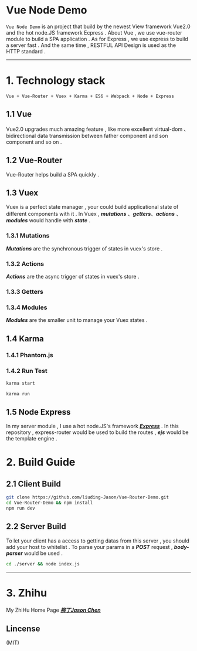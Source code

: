 
# Vue Node Demo
	
`Vue Node Demo` is an project that build by the newest View framework Vue2.0 and the hot node.JS
framework Ecpress . About Vue , we use vue-router module to build a SPA application . As for
Express , we use express to build a server fast . And the same time , RESTFUL API Design is 
used as the HTTP  standard .

***

# 1. Technology stack
	
	Vue + Vue-Router + Vuex + Karma + ES6 + Webpack + Node + Express

## 1.1 Vue 
	
Vue2.0 upgrades much amazing feature , like more excellent virtual-dom 、 bidirectional 
data transmission between father component and son component and so on .  

## 1.2 Vue-Router

Vue-Router helps build a SPA quickly . 

## 1.3  Vuex 

Vuex is a perfect state manager , your could build applicational state of different components
with it . In Vuex , ***mutations*** 、***getters***、***actions*** 、***modules*** would 
handle with ***state*** . 

### 1.3.1  Mutations
***Mutations*** are the synchronous trigger of states in vuex's store . 

### 1.3.2  Actions
***Actions*** are the async trigger of states in vuex's store .

### 1.3.3  Getters

### 1.3.4  Modules
***Modules*** are the smaller unit to manage your Vuex states .


## 1.4  Karma 

### 1.4.1  Phantom.js

### 1.4.2  Run Test

```bash
karma start
```

```bash
karma run
```

## 1.5  Node Express 

In my server module , I use a hot node.JS's framework ***[Express](https://github.com/liuding-Jason/express)*** . In this repository , express-router would be used to build the routes , ***ejs*** would be the template engine . 

# 2. Build Guide

## 2.1  Client Build
```bash
git clone https://github.com/liuding-Jason/Vue-Router-Demo.git
cd Vue-Router-Demo && npm install 
npm run dev
```

## 2.2  Server Build
To let your client has a access to getting datas from this server , you should add your host to whitelist . To parse your params in a ***POST*** request , ***body-parser*** would be used . 


```bash
cd ./server && node index.js
```

***

# 3. Zhihu

My ZhiHu Home Page ***[柳丁Jason Chen](https://www.zhihu.com/people/liu-ding-jasonchen)*** 

## Lincense
(MIT)

